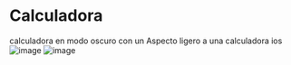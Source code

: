 # Calculadora
calculadora en modo oscuro con un Aspecto ligero a una calculadora ios
![image](https://github.com/EzeAlarcon/Calculadora/assets/138638611/1d19900c-bd7b-4084-985e-f56de49c608e)
![image](https://github.com/EzeAlarcon/Calculadora/assets/138638611/6c71c2e3-bf69-47af-95d5-f035db4c9d17)

